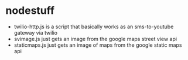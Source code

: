 # nodestuff
- twilio-http.js is a script that basically works as an sms-to-youtube gateway via twilio
- svimage.js just gets an image from the google maps street view api
- staticmaps.js just gets an image of maps from the google static maps api
